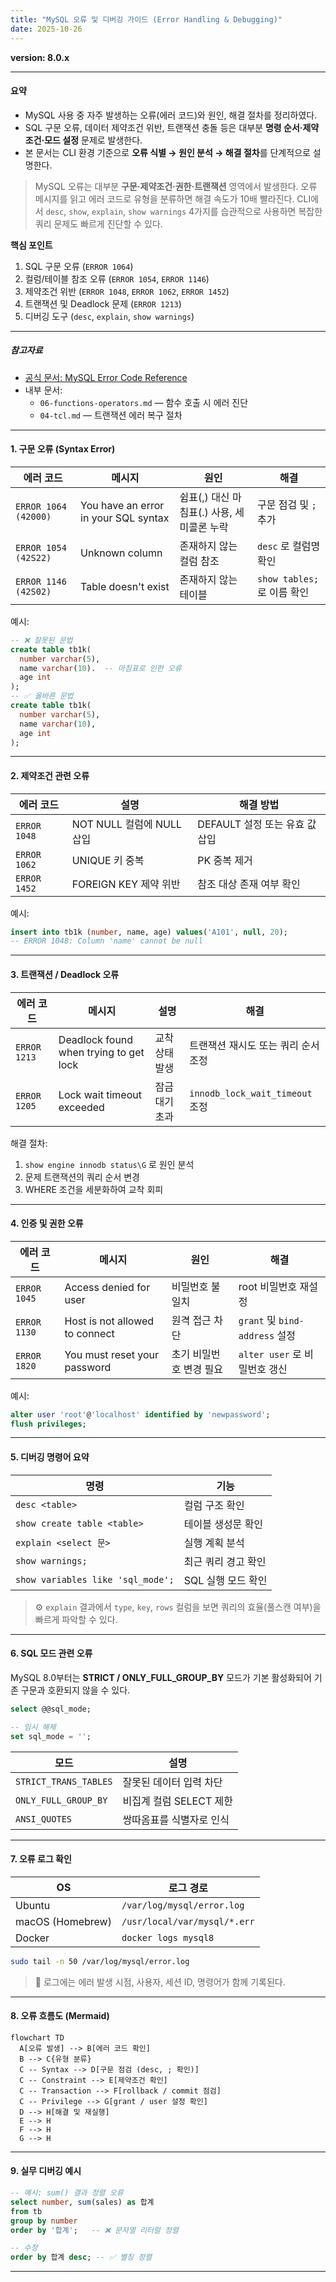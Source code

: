 ```yaml
---
title: "MySQL 오류 및 디버깅 가이드 (Error Handling & Debugging)"
date: 2025-10-26
---
```


**version: 8.0.x**

---

#### 요약

- MySQL 사용 중 자주 발생하는 오류(에러 코드)와 원인, 해결 절차를 정리하였다.  
- SQL 구문 오류, 데이터 제약조건 위반, 트랜잭션 충돌 등은 대부분 **명령 순서·제약조건·모드 설정** 문제로 발생한다.  
- 본 문서는 CLI 환경 기준으로 **오류 식별 → 원인 분석 → 해결 절차**를 단계적으로 설명한다.  

> MySQL 오류는 대부분 **구문·제약조건·권한·트랜잭션** 영역에서 발생한다.
> 오류 메시지를 읽고 에러 코드로 유형을 분류하면 해결 속도가 10배 빨라진다.
> CLI에서 `desc`, `show`, `explain`, `show warnings` 4가지를 습관적으로 사용하면
> 복잡한 쿼리 문제도 빠르게 진단할 수 있다.


**핵심 포인트**
1. SQL 구문 오류 (`ERROR 1064`)  
2. 컬럼/테이블 참조 오류 (`ERROR 1054`, `ERROR 1146`)  
3. 제약조건 위반 (`ERROR 1048`, `ERROR 1062`, `ERROR 1452`)  
4. 트랜잭션 및 Deadlock 문제 (`ERROR 1213`)  
5. 디버깅 도구 (`desc`, `explain`, `show warnings`)  

---

##### 참고자료  
- [공식 문서: MySQL Error Code Reference](https://dev.mysql.com/doc/mysql-errors/8.0/en/)  
- 내부 문서:
  - `06-functions-operators.md` — 함수 호출 시 에러 진단  
  - `04-tcl.md` — 트랜잭션 에러 복구 절차  

---

#### 1. 구문 오류 (Syntax Error)

| 에러 코드 | 메시지 | 원인 | 해결 |
|------------|---------|------|------|
| `ERROR 1064 (42000)` | You have an error in your SQL syntax | 쉼표(,) 대신 마침표(.) 사용, 세미콜론 누락 | 구문 점검 및 `;` 추가 |
| `ERROR 1054 (42S22)` | Unknown column | 존재하지 않는 컬럼 참조 | `desc` 로 컬럼명 확인 |
| `ERROR 1146 (42S02)` | Table doesn't exist | 존재하지 않는 테이블 | `show tables;` 로 이름 확인 |

예시:
```sql
-- ❌ 잘못된 문법
create table tb1k(
  number varchar(5),
  name varchar(10).  -- 마침표로 인한 오류
  age int
);
-- ✅ 올바른 문법
create table tb1k(
  number varchar(5),
  name varchar(10),
  age int
);
```

---

#### 2. 제약조건 관련 오류

| 에러 코드        | 설명                   | 해결 방법                 |
| ------------ | -------------------- | --------------------- |
| `ERROR 1048` | NOT NULL 컬럼에 NULL 삽입 | DEFAULT 설정 또는 유효 값 삽입 |
| `ERROR 1062` | UNIQUE 키 중복          | PK 중복 제거              |
| `ERROR 1452` | FOREIGN KEY 제약 위반    | 참조 대상 존재 여부 확인        |

예시:

```sql
insert into tb1k (number, name, age) values('A101', null, 20);
-- ERROR 1048: Column 'name' cannot be null
```

---

#### 3. 트랜잭션 / Deadlock 오류

| 에러 코드        | 메시지                                    | 설명       | 해결                            |
| ------------ | -------------------------------------- | -------- | ----------------------------- |
| `ERROR 1213` | Deadlock found when trying to get lock | 교착상태 발생  | 트랜잭션 재시도 또는 쿼리 순서 조정          |
| `ERROR 1205` | Lock wait timeout exceeded             | 잠금 대기 초과 | `innodb_lock_wait_timeout` 조정 |

해결 절차:

1. `show engine innodb status\G` 로 원인 분석
2. 문제 트랜잭션의 쿼리 순서 변경
3. WHERE 조건을 세분화하여 교착 회피

---

#### 4. 인증 및 권한 오류

| 에러 코드        | 메시지                            | 원인            | 해결                          |
| ------------ | ------------------------------ | ------------- | --------------------------- |
| `ERROR 1045` | Access denied for user         | 비밀번호 불일치      | root 비밀번호 재설정               |
| `ERROR 1130` | Host is not allowed to connect | 원격 접근 차단      | `grant` 및 `bind-address` 설정 |
| `ERROR 1820` | You must reset your password   | 초기 비밀번호 변경 필요 | `alter user` 로 비밀번호 갱신      |

예시:

```sql
alter user 'root'@'localhost' identified by 'newpassword';
flush privileges;
```

---

#### 5. 디버깅 명령어 요약

| 명령                                | 기능           |
| --------------------------------- | ------------ |
| `desc <table>`                    | 컬럼 구조 확인     |
| `show create table <table>`       | 테이블 생성문 확인   |
| `explain <select 문>`              | 실행 계획 분석     |
| `show warnings;`                  | 최근 쿼리 경고 확인  |
| `show variables like 'sql_mode';` | SQL 실행 모드 확인 |

> ⚙️ `explain` 결과에서 `type`, `key`, `rows` 컬럼을 보면
> 쿼리의 효율(풀스캔 여부)을 빠르게 파악할 수 있다.

---

#### 6. SQL 모드 관련 오류

MySQL 8.0부터는 **STRICT / ONLY_FULL_GROUP_BY** 모드가 기본 활성화되어
기존 구문과 호환되지 않을 수 있다.

```sql
select @@sql_mode;

-- 임시 해제
set sql_mode = '';
```

| 모드                    | 설명               |
| --------------------- | ---------------- |
| `STRICT_TRANS_TABLES` | 잘못된 데이터 입력 차단    |
| `ONLY_FULL_GROUP_BY`  | 비집계 컬럼 SELECT 제한 |
| `ANSI_QUOTES`         | 쌍따옴표를 식별자로 인식    |

---

#### 7. 오류 로그 확인

| OS               | 로그 경로                        |
| ---------------- | ---------------------------- |
| Ubuntu           | `/var/log/mysql/error.log`   |
| macOS (Homebrew) | `/usr/local/var/mysql/*.err` |
| Docker           | `docker logs mysql8`         |

```bash
sudo tail -n 50 /var/log/mysql/error.log
```

> 🧩 로그에는 에러 발생 시점, 사용자, 세션 ID, 명령어가 함께 기록된다.

---

#### 8. 오류 흐름도 (Mermaid)

```mermaid
flowchart TD
  A[오류 발생] --> B[에러 코드 확인]
  B --> C{유형 분류}
  C -- Syntax --> D[구문 점검 (desc, ; 확인)]
  C -- Constraint --> E[제약조건 확인]
  C -- Transaction --> F[rollback / commit 점검]
  C -- Privilege --> G[grant / user 설정 확인]
  D --> H[해결 및 재실행]
  E --> H
  F --> H
  G --> H
```

---

#### 9. 실무 디버깅 예시

```sql
-- 예시: sum() 결과 정렬 오류
select number, sum(sales) as 합계
from tb
group by number
order by '합계';   -- ❌ 문자열 리터럴 정렬

-- 수정
order by 합계 desc; -- ✅ 별칭 정렬
```

---


